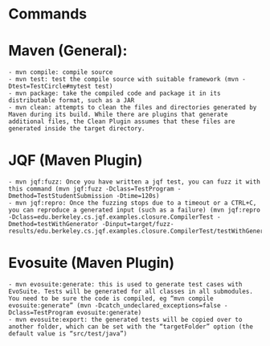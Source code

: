# Commands

# Maven (General):
    - mvn compile: compile source
    - mvn test: test the compile source with suitable framework (mvn -Dtest=TestCircle#mytest test)
    - mvn package: take the compiled code and package it in its distributable format, such as a JAR
    - mvn clean: attempts to clean the files and directories generated by Maven during its build. While there are plugins that generate additional files, the Clean Plugin assumes that these files are generated inside the target directory.

# JQF (Maven Plugin)
    - mvn jqf:fuzz: Once you have written a jqf test, you can fuzz it with this command (mvn jqf:fuzz -Dclass=TestProgram -Dmethod=TestStudentSubmission -Dtime=120s)
    - mvn jqf:repro: Once the fuzzing stops due to a timeout or a CTRL+C, you can reproduce a generated input (such as a failure) (mvn jqf:repro -Dclass=edu.berkeley.cs.jqf.examples.closure.CompilerTest -Dmethod=testWithGenerator -Dinput=target/fuzz-results/edu.berkeley.cs.jqf.examples.closure.CompilerTest/testWithGenerator/corpus/id_000028)


# Evosuite (Maven Plugin)
    - mvn evosuite:generate: this is used to generate test cases with EvoSuite. Tests will be generated for all classes in all submodules. You need to be sure the code is compiled, eg “mvn compile evosuite:generate” (mvn -Dcatch_undeclared_exceptions=false -Dclass=TestProgram evosuite:generate)
    - mvn evosuite:export: the generated tests will be copied over to another folder, which can be set with the “targetFolder” option (the default value is “src/test/java”)
